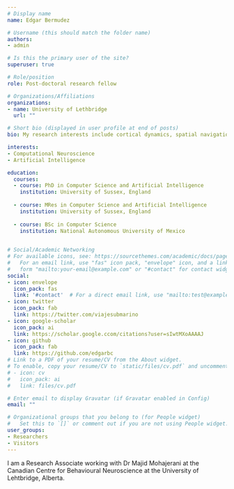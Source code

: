 ```yaml
---
# Display name
name: Edgar Bermudez

# Username (this should match the folder name)
authors:
- admin

# Is this the primary user of the site?
superuser: true

# Role/position
role: Post-doctoral research fellow

# Organizations/Affiliations
organizations:
- name: University of Lethbridge
  url: ""

# Short bio (displayed in user profile at end of posts)
bio: My research interests include cortical dynamics, spatial navigation, learning and memory.

interests:
- Computational Neuroscience
- Artificial Intelligence

education:
  courses:
  - course: PhD in Computer Science and Artificial Intelligence
    institution: University of Sussex, England
  
  - course: MRes in Computer Science and Artificial Intelligence
    institution: University of Sussex, England
    
  - course: BSc in Computer Science
    institution: National Autonomous University of Mexico
    

# Social/Academic Networking
# For available icons, see: https://sourcethemes.com/academic/docs/page-builder/#icons
#   For an email link, use "fas" icon pack, "envelope" icon, and a link in the
#   form "mailto:your-email@example.com" or "#contact" for contact widget.
social:
- icon: envelope
  icon_pack: fas
  link: '#contact'  # For a direct email link, use "mailto:test@example.org".
- icon: twitter
  icon_pack: fab
  link: https://twitter.com/viajesubmarino
- icon: google-scholar
  icon_pack: ai
  link: https://scholar.google.ccom/citations?user=sIwtMXoAAAAJ
- icon: github
  icon_pack: fab
  link: https://github.com/edgarbc
# Link to a PDF of your resume/CV from the About widget.
# To enable, copy your resume/CV to `static/files/cv.pdf` and uncomment the lines below.
# - icon: cv
#   icon_pack: ai
#   link: files/cv.pdf

# Enter email to display Gravatar (if Gravatar enabled in Config)
email: ""

# Organizational groups that you belong to (for People widget)
#   Set this to `[]` or comment out if you are not using People widget.
user_groups:
- Researchers
- Visitors
---
```



I am a Research Associate working with Dr Majid Mohajerani at the Canadian Centre for Behavioural Neuroscience at the University of Lehtbridge, Alberta.

